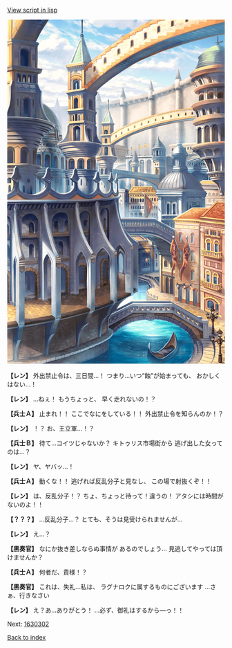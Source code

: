 [View script in lisp](../scripts/1630202.txt)

![006_town2.png](../images/backgrounds/006_town2.png)

**【レン】**
外出禁止令は、三日間…！
つまり…いつ“蝕”が始まっても、
おかしくはない…！

**【レン】**
…ねぇ！
もうちょっと、
早く走れないの！？

**【兵士Ａ】**
止まれ！！
ここでなにをしている！！
外出禁止令を知らんのか！？

**【レン】**
！？
お、王立軍…！？

**【兵士Ｂ】**
待て…コイツじゃないか？
キトゥリス市場街から
逃げ出した女ってのは…？

**【レン】**
ヤ、ヤバッ…！

**【兵士Ａ】**
動くな！！
逃げれば反乱分子と見なし、
この場で射抜くぞ！！

**【レン】**
は、反乱分子！？
ちょ、ちょっと待って！違うの！
アタシには時間がないのよ！！

**【？？？】**
…反乱分子…？
とても、そうは見受けられませんが…

**【レン】**
え…？

**【黒奏官】**
なにか抜き差しならぬ事情が
あるのでしょう…
見逃してやっては頂けませんか？

**【兵士Ａ】**
何者だ、貴様！？

**【黒奏官】**
これは、失礼…私は、
ラグナロクに属するものにございます
…さぁ、行きなさい

**【レン】**
え？あ…ありがとう！
…必ず、御礼はするから―っ！！


Next: [1630302](1630302.md)

[Back to index](index.md)
